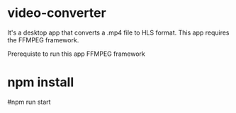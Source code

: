 # video-converter
It's a desktop app that converts a .mp4 file to HLS format. This app requires the FFMPEG framework.




Prerequiste to run this app
FFMPEG framework


# npm install

#npm run start
